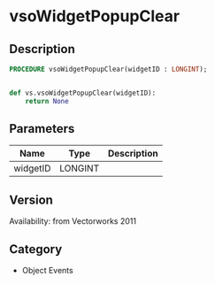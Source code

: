 # vsoWidgetPopupClear

## Description
```pascal
PROCEDURE vsoWidgetPopupClear(widgetID : LONGINT);
```

```python

def vs.vsoWidgetPopupClear(widgetID):
    return None
```

## Parameters
|Name|Type|Description|
|---|---|---|
|widgetID|LONGINT||

## Version
Availability: from Vectorworks 2011
## Category
* Object Events

